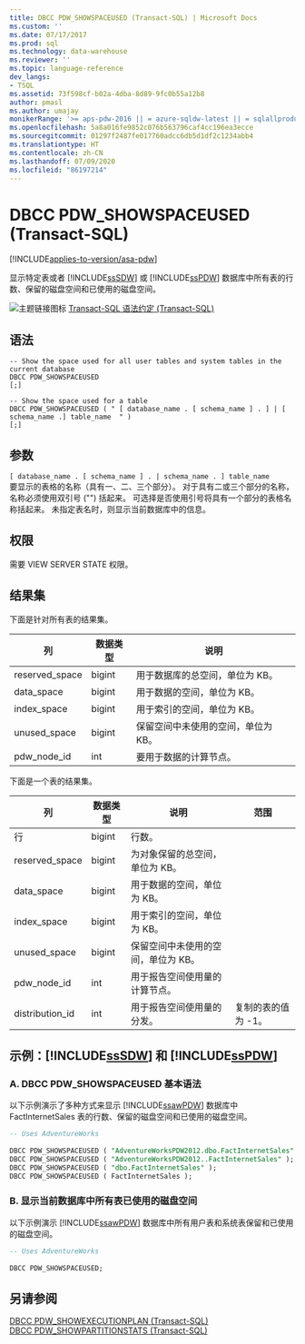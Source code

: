 ```yaml
---
title: DBCC PDW_SHOWSPACEUSED (Transact-SQL) | Microsoft Docs
ms.custom: ''
ms.date: 07/17/2017
ms.prod: sql
ms.technology: data-warehouse
ms.reviewer: ''
ms.topic: language-reference
dev_langs:
- TSQL
ms.assetid: 73f598cf-b02a-4dba-8d89-9fc0b55a12b8
author: pmasl
ms.author: umajay
monikerRange: '>= aps-pdw-2016 || = azure-sqldw-latest || = sqlallproducts-allversions'
ms.openlocfilehash: 5a8a016fe9852c076b563796caf4cc196ea3ecce
ms.sourcegitcommit: 01297f2487fe017760adcc6db5d1df2c1234abb4
ms.translationtype: HT
ms.contentlocale: zh-CN
ms.lasthandoff: 07/09/2020
ms.locfileid: "86197214"
---
```

# <a name="dbcc-pdw_showspaceused-transact-sql"></a>DBCC PDW_SHOWSPACEUSED (Transact-SQL)
[!INCLUDE[applies-to-version/asa-pdw](../../includes/applies-to-version/asa-pdw.md)]

显示特定表或者 [!INCLUDE[ssSDW](../../includes/sssdw-md.md)] 或 [!INCLUDE[ssPDW](../../includes/sspdw-md.md)] 数据库中所有表的行数、保留的磁盘空间和已使用的磁盘空间。
  
![主题链接图标](../../database-engine/configure-windows/media/topic-link.gif "“主题链接”图标") [Transact-SQL 语法约定 (Transact-SQL)](../../t-sql/language-elements/transact-sql-syntax-conventions-transact-sql.md)
  
## <a name="syntax"></a>语法  
  
```syntaxsql
-- Show the space used for all user tables and system tables in the current database  
DBCC PDW_SHOWSPACEUSED  
[;]  
  
-- Show the space used for a table  
DBCC PDW_SHOWSPACEUSED ( " [ database_name . [ schema_name ] . ] | [ schema_name .] table_name  " )  
[;]  
```  
  
## <a name="arguments"></a>参数  
 `[ database_name . [ schema_name ] . | schema_name . ] table_name`  
 要显示的表格的名称（具有一、二、三个部分）。 对于具有二或三个部分的名称，名称必须使用双引号 ("") 括起来。 可选择是否使用引号将具有一个部分的表格名称括起来。 未指定表名时，则显示当前数据库中的信息。  
  
## <a name="permissions"></a>权限  
需要 VIEW SERVER STATE 权限。
  
## <a name="result-sets"></a>结果集  
下面是针对所有表的结果集。
  
|列|数据类型|说明|  
|------------|---------------|-----------------|  
|reserved_space|bigint|用于数据库的总空间，单位为 KB。|  
|data_space|bigint|用于数据的空间，单位为 KB。|  
|index_space|bigint|用于索引的空间，单位为 KB。|  
|unused_space|bigint|保留空间中未使用的空间，单位为 KB。|  
|pdw_node_id|int|要用于数据的计算节点。|  
  
下面是一个表的结果集。
  
|列|数据类型|说明|范围|  
|------------|---------------|-----------------|-----------|  
|行|bigint|行数。||  
|reserved_space|bigint|为对象保留的总空间，单位为 KB。||  
|data_space|bigint|用于数据的空间，单位为 KB。||  
|index_space|bigint|用于索引的空间，单位为 KB。||  
|unused_space|bigint|保留空间中未使用的空间，单位为 KB。||  
|pdw_node_id|int|用于报告空间使用量的计算节点。||  
|distribution_id|int|用于报告空间使用量的分发。|复制的表的值为 -1。|  
  
## <a name="examples-sssdw-and-sspdw"></a>示例：[!INCLUDE[ssSDW](../../includes/sssdw-md.md)] 和 [!INCLUDE[ssPDW](../../includes/sspdw-md.md)]  
### <a name="a-dbcc-pdw_showspaceused-basic-syntax"></a>A. DBCC PDW_SHOWSPACEUSED 基本语法  
以下示例演示了多种方式来显示 [!INCLUDE[ssawPDW](../../includes/ssawpdw-md.md)] 数据库中 FactInternetSales 表的行数、保留的磁盘空间和已使用的磁盘空间。
  
```sql
-- Uses AdventureWorks  
  
DBCC PDW_SHOWSPACEUSED ( "AdventureWorksPDW2012.dbo.FactInternetSales" );  
DBCC PDW_SHOWSPACEUSED ( "AdventureWorksPDW2012..FactInternetSales" );  
DBCC PDW_SHOWSPACEUSED ( "dbo.FactInternetSales" );  
DBCC PDW_SHOWSPACEUSED ( FactInternetSales );  
```  
  
### <a name="b-show-the-disk-space-used-by-all-tables-in-the-current-database"></a>B. 显示当前数据库中所有表已使用的磁盘空间  
 以下示例演示 [!INCLUDE[ssawPDW](../../includes/ssawpdw-md.md)] 数据库中所有用户表和系统表保留和已使用的磁盘空间。  
  
```sql
-- Uses AdventureWorks  
  
DBCC PDW_SHOWSPACEUSED;  
```  
 ## <a name="see-also"></a>另请参阅
[DBCC PDW_SHOWEXECUTIONPLAN (Transact-SQL)](dbcc-pdw-showexecutionplan-transact-sql.md)  
[DBCC PDW_SHOWPARTITIONSTATS (Transact-SQL)](dbcc-pdw-showpartitionstats-transact-sql.md)

  
